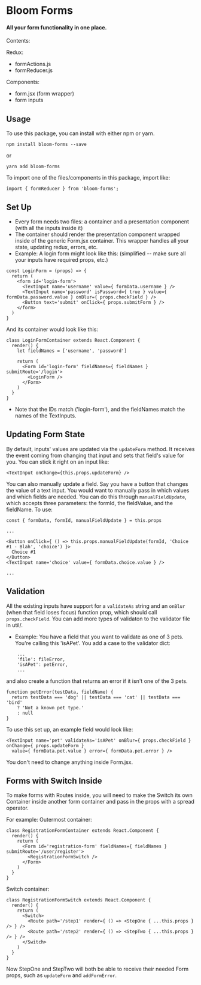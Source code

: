 # Bloom Forms

#### All your form functionality in one place.

Contents:

Redux:
- formActions.js
- formReducer.js

Components:
- form.jsx (form wrapper)
- form inputs

## Usage
To use this package, you can install with either npm or yarn.
```
npm install bloom-forms --save
```
or
```
yarn add bloom-forms
```

To import one of the files/components in this package, import like:
```
import { formReducer } from 'bloom-forms';
```

## Set Up
- Every form needs two files: a container and a presentation component (with all the inputs inside it)
- The container should render the presentation component wrapped inside of the generic Form.jsx container. This wrapper handles all your state, updating redux, errors, etc.
- Example:
A login form might look like this: (simplified -- make sure all your inputs have required props, etc.)
```
const LoginForm = (props) => {
  return (
    <form id='login-form'>
      <TextInput name='username' value={ formData.username } />
      <TextInput name='password' isPassword={ true } value={ formData.password.value } onBlur={ props.checkField } />
      <Button text='submit' onClick={ props.submitForm } />
    </form>
  )
}
```
And its container would look like this:
```
class LoginFormContainer extends React.Component {
  render() {
    let fieldNames = ['username', 'password']
  
    return (
      <Form id='login-form' fieldNames={ fieldNames } submitRoute='/login'>
        <LoginForm />
      </Form>
    )
  }
}
```
- Note that the IDs match ('login-form'), and the fieldNames match the names of the TextInputs.

## Updating Form State
By default, inputs' values are updated via the `updateForm` method. It receives the event coming from changing that input and sets that field's value for you. You can stick it right on an input like:
```
<TextInput onChange={this.props.updateForm} />
```

You can also manually update a field. Say you have a button that changes the value of a text input. You would want to manually pass in which values and which fields are needed. You can do this through `manualFieldUpdate`, which accepts three parameters: the formId, the fieldValue, and the fieldName. To use:
```
const { formData, formId, manualFieldUpdate } = this.props

...

<Button onClick={ () => this.props.manualFieldUpdate(formId, 'Choice #1 - Blah', 'choice') }>
  Choice #1
</Button>
<TextInput name='choice' value={ formData.choice.value } />

...
```

## Validation
All the existing inputs have support for a `validateAs` string and an `onBlur` (when that field loses focus) function prop, which should call `props.checkField`. You can add more types of validaton to the validator file in util/.

- Example:
You have a field that you want to validate as one of 3 pets. You're calling this 'isAPet'. You add a case to the validator dict:
```
    ...
    'file': fileError,
    'isAPet': petError,
    ...
```
and also create a function that returns an error if it isn't one of the 3 pets.
```
function petError(testData, fieldName) {
  return testData === 'dog' || testData === 'cat' || testData === 'bird'
    ? 'Not a known pet type.'
    : null
}
```

To use this set up, an example field would look like:
```
<TextInput name='pet' validateAs='isAPet' onBlur={ props.checkField } onChange={ props.updateForm }
  value={ formData.pet.value } error={ formData.pet.error } />
```

You don't need to change anything inside Form.jsx.

## Forms with Switch Inside
To make forms with Routes inside, you will need to make the Switch its own Container inside another form container and pass in the props with a spread operator.

For example:
Outermost container:
```
class RegistrationFormContainer extends React.Component {
  render() {
    return (
      <Form id='registration-form' fieldNames={ fieldNames } submitRoute='/user/register'>
        <RegistrationFormSwitch />
      </Form>
    )
  }
}
```
Switch container:
```
class RegistrationFormSwitch extends React.Component {
  render() {
    return (
      <Switch>
        <Route path='/step1' render={ () => <StepOne { ...this.props } /> } />
        <Route path='/step2' render={ () => <StepTwo { ...this.props } /> } />
      </Switch>
    )
  }
}
```
Now StepOne and StepTwo will both be able to receive their needed Form props, such as `updateForm` and `addFormError`.
